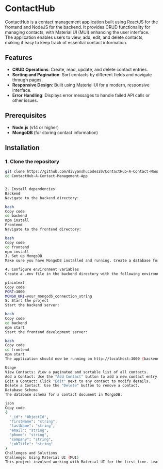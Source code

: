# ContactHub

ContactHub is a contact management application built using ReactJS for the frontend and NodeJS for the backend. It provides CRUD functionality for managing contacts, with Material UI (MUI) enhancing the user interface. The application enables users to view, add, edit, and delete contacts, making it easy to keep track of essential contact information.

## Features

- **CRUD Operations**: Create, read, update, and delete contact entries.
- **Sorting and Pagination**: Sort contacts by different fields and navigate through pages.
- **Responsive Design**: Built using Material UI for a modern, responsive interface.
- **Error Handling**: Displays error messages to handle failed API calls or other issues.

## Prerequisites

- **Node.js** (v14 or higher)
- **MongoDB** (for storing contact information)

## Installation

### 1. Clone the repository

```bash
git clone https://github.com/divyanshucodes20/ContactHub-A-Contact-Management-App.git
cd ContactHub-A-Contact-Management-App


2. Install dependencies
Backend
Navigate to the backend directory:

bash
Copy code
cd backend
npm install
Frontend
Navigate to the frontend directory:

bash
Copy code
cd frontend
npm install
3. Set up MongoDB
Make sure you have MongoDB installed and running. Create a database for this project and update the MongoDB URI in the backend configuration.

4. Configure environment variables
Create a .env file in the backend directory with the following environment variables:

plaintext
Copy code
PORT=3000
MONGO_URI=your_mongodb_connection_string
5. Start the project
Start the backend server:

bash
Copy code
cd backend
npm start
Start the frontend development server:

bash
Copy code
cd frontend
npm start
The application should now be running on http://localhost:3000 (backend) and http://localhost:3001 (frontend).

Usage
View Contacts: View a paginated and sortable list of all contacts.
Add a Contact: Use the "Add Contact" button to add a new contact entry.
Edit a Contact: Click "Edit" next to any contact to modify details.
Delete a Contact: Use the "Delete" button to remove a contact.
Database Schema
The database schema for a contact document in MongoDB:

json
Copy code
{
  "_id": "ObjectId",
  "firstName": "string",
  "lastName": "string",
  "email": "string",
  "phone": "string",
  "company": "string",
  "jobTitle": "string"
}
Challenges and Solutions
Challenge: Using Material UI (MUI)
This project involved working with Material UI for the first time. Learning its component structure and styling methods was a bit challenging, especially for creating a responsive and modern UI. After experimenting with the MUI documentation and examples, I was able to implement table sorting, pagination, and dialogs effectively.